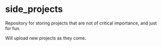 side_projects
=============

Repository for storing projects that are not of critical importance, and just for fun.

Will upload new projects as they come.

